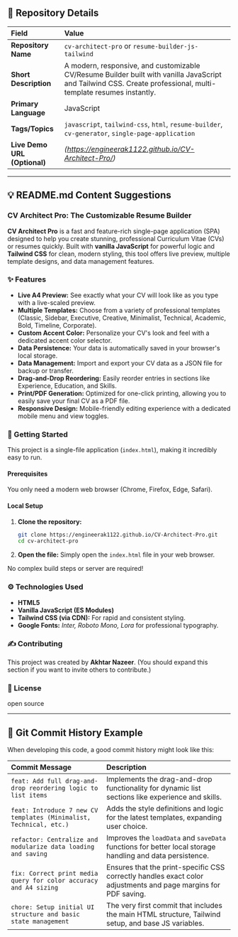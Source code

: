 
## 📄 Repository Details

| Field | Value |
| :--- | :--- |
| **Repository Name** | `cv-architect-pro` or `resume-builder-js-tailwind` |
| **Short Description** | A modern, responsive, and customizable CV/Resume Builder built with vanilla JavaScript and Tailwind CSS. Create professional, multi-template resumes instantly. |
| **Primary Language** | JavaScript |
| **Tags/Topics** | `javascript`, `tailwind-css`, `html`, `resume-builder`, `cv-generator`, `single-page-application` |
| **Live Demo URL (Optional)** | *(https://engineerak1122.github.io/CV-Architect-Pro/)* |

-----

## 💡 README.md Content Suggestions

### CV Architect Pro: The Customizable Resume Builder

**CV Architect Pro** is a fast and feature-rich single-page application (SPA) designed to help you create stunning, professional Curriculum Vitae (CVs) or resumes quickly. Built with **vanilla JavaScript** for powerful logic and **Tailwind CSS** for clean, modern styling, this tool offers live preview, multiple template designs, and data management features.

### ✨ Features

  * **Live A4 Preview:** See exactly what your CV will look like as you type with a live-scaled preview.
  * **Multiple Templates:** Choose from a variety of professional templates (Classic, Sidebar, Executive, Creative, Minimalist, Technical, Academic, Bold, Timeline, Corporate).
  * **Custom Accent Color:** Personalize your CV's look and feel with a dedicated accent color selector.
  * **Data Persistence:** Your data is automatically saved in your browser's local storage.
  * **Data Management:** Import and export your CV data as a JSON file for backup or transfer.
  * **Drag-and-Drop Reordering:** Easily reorder entries in sections like Experience, Education, and Skills.
  * **Print/PDF Generation:** Optimized for one-click printing, allowing you to easily save your final CV as a PDF file.
  * **Responsive Design:** Mobile-friendly editing experience with a dedicated mobile menu and view toggles.

### 🚀 Getting Started

This project is a single-file application (`index.html`), making it incredibly easy to run.

#### Prerequisites

You only need a modern web browser (Chrome, Firefox, Edge, Safari).

#### Local Setup

1.  **Clone the repository:**
    ```bash
    git clone https://engineerak1122.github.io/CV-Architect-Pro.git
    cd cv-architect-pro
    ```
2.  **Open the file:**
    Simply open the `index.html` file in your web browser.

No complex build steps or server are required\!

### ⚙️ Technologies Used

  * **HTML5**
  * **Vanilla JavaScript (ES Modules)**
  * **Tailwind CSS (via CDN):** For rapid and consistent styling.
  * **Google Fonts:** *Inter, Roboto Mono, Lora* for professional typography.

### ✍️ Contributing

This project was created by **Akhtar Nazeer**.
(You should expand this section if you want to invite others to contribute.)

### 📝 License

open source

-----

## 🧩 Git Commit History Example

When developing this code, a good commit history might look like this:

| Commit Message | Description |
| :--- | :--- |
| `feat: Add full drag-and-drop reordering logic to list items` | Implements the drag-and-drop functionality for dynamic list sections like experience and skills. |
| `feat: Introduce 7 new CV templates (Minimalist, Technical, etc.)` | Adds the style definitions and logic for the latest templates, expanding user choice. |
| `refactor: Centralize and modularize data loading and saving` | Improves the `loadData` and `saveData` functions for better local storage handling and data persistence. |
| `fix: Correct print media query for color accuracy and A4 sizing` | Ensures that the print-specific CSS correctly handles exact color adjustments and page margins for PDF saving. |
| `chore: Setup initial UI structure and basic state management` | The very first commit that includes the main HTML structure, Tailwind setup, and base JS variables. |

